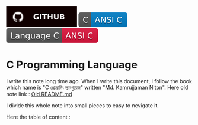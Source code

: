[![Github](./asset/badge/github.svg)](https://github.com/Tazri) ![Ansi C](./asset/badge/c.svg) ![Crimson](./asset/badge/c-crimson.svg)

C Programming Language
======================
I write this note long time ago. When I write this document, I follow the book which name is "C প্রোগ্রামিং ল্যাংগুয়েজ" written "Md. Kamrujjaman Niton". Here old note link : [Old README.md](./OldREADME.md)

I divide this whole note into small pieces to easy to nevigate it.

Here the table of content : 
